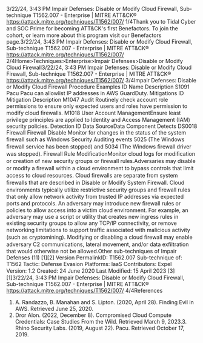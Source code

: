 3/22/24, 3:43 PM Impair Defenses: Disable or Modify Cloud Firewall, Sub-technique T1562.007 - Enterprise | MITRE ATT&CK®
https://attack.mitre.org/techniques/T1562/007/ 1/4Thank you to Tidal Cyber and SOC Prime for becoming ATT&CK's ﬁrst Benefactors. To join the cohort, or learn more about this program visit our
Benefactors page.3/22/24, 3:43 PM Impair Defenses: Disable or Modify Cloud Firewall, Sub-technique T1562.007 - Enterprise | MITRE ATT&CK®
https://attack.mitre.org/techniques/T1562/007/ 2/4Home>Techniques>Enterprise>Impair Defenses>Disable or Modify Cloud Firewall3/22/24, 3:43 PM Impair Defenses: Disable or Modify Cloud Firewall, Sub-technique T1562.007 - Enterprise | MITRE ATT&CK®
https://attack.mitre.org/techniques/T1562/007/ 3/4Impair Defenses: Disable or Modify Cloud Firewall
Procedure Examples
ID Name Description
S1091 Pacu Pacu can allowlist IP addresses in AWS GuardDuty.
Mitigations
ID Mitigation Description
M1047 Audit Routinely check account role permissions to ensure only expected users and roles have permission
to modify cloud ﬁrewalls.
M1018 User Account
ManagementEnsure least privilege principles are applied to Identity and Access Management (IAM) security
policies.
Detection
ID Data SourceData Component Detects
DS0018 Firewall Firewall Disable Monitor for changes in the status of the system ﬁrewall such as Windows Security
Auditing events 5025 (The Windows ﬁrewall service has been stopped) and 5034 (The
Windows ﬁrewall driver was stopped).
Firewall Rule
ModiﬁcationMonitor cloud logs for modiﬁcation or creation of new security groups or ﬁrewall rules.Adversaries may disable or modify a ﬁrewall within a cloud environment to bypass controls that limit access to cloud resources. Cloud
ﬁrewalls are separate from system ﬁrewalls that are described in Disable or Modify System Firewall.
Cloud environments typically utilize restrictive security groups and ﬁrewall rules that only allow network activity from trusted IP addresses
via expected ports and protocols. An adversary may introduce new ﬁrewall rules or policies to allow access into a victim cloud environment.
For example, an adversary may use a script or utility that creates new ingress rules in existing security groups to allow any TCP/IP
connectivity, or remove networking limitations to support traﬃc associated with malicious activity (such as cryptomining).
Modifying or disabling a cloud ﬁrewall may enable adversary C2 communications, lateral movement, and/or data exﬁltration that would
otherwise not be allowed.Other sub-techniques of Impair Defenses (11)
[1][2]
Version PermalinkID: T1562.007
Sub-technique of:  T1562
 
Tactic: Defense Evasion
 
Platforms: IaaS
Contributors: Expel
Version: 1.2
Created: 24 June 2020
Last Modiﬁed: 15 April 2023
[3]
[1]3/22/24, 3:43 PM Impair Defenses: Disable or Modify Cloud Firewall, Sub-technique T1562.007 - Enterprise | MITRE ATT&CK®
https://attack.mitre.org/techniques/T1562/007/ 4/4References
1. A. Randazzo, B. Manahan and S. Lipton. (2020, April 28).
Finding Evil in AWS. Retrieved June 25, 2020.
2. Dror Alon. (2022, December 8). Compromised Cloud Compute
Credentials: Case Studies From the Wild. Retrieved March 9,
2023.3. Rhino Security Labs. (2019, August 22). Pacu. Retrieved
October 17, 2019.
